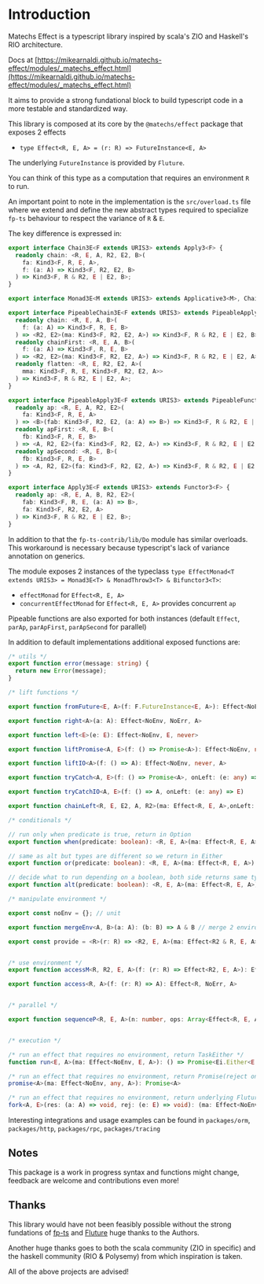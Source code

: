 # Introduction
Matechs Effect is a typescript library inspired by scala's ZIO and Haskell's RIO architecture.

Docs at [https://mikearnaldi.github.io/matechs-effect/modules/_matechs_effect.html](https://mikearnaldi.github.io/matechs-effect/modules/_matechs_effect.html)

It aims to provide a strong fundational block to build typescript code in a more testable and standardized way.

This library is composed at its core by the `@matechs/effect` package that exposes 2 effects

- `type Effect<R, E, A> = (r: R) => FutureInstance<E, A>`

The underlying `FutureInstance` is provided by `Fluture`.

You can think of this type as a computation that requires an environment `R` to run.

An important point to note in the implementation is the `src/overload.ts` file where we extend and define the new abstract types required to specialize `fp-ts` behaviour to respect the variance of `R` & `E`.

The key difference is expressed in:

```ts
export interface Chain3E<F extends URIS3> extends Apply3<F> {
  readonly chain: <R, E, A, R2, E2, B>(
    fa: Kind3<F, R, E, A>,
    f: (a: A) => Kind3<F, R2, E2, B>
  ) => Kind3<F, R & R2, E | E2, B>;
}

export interface Monad3E<M extends URIS3> extends Applicative3<M>, Chain3E<M> {}

export interface PipeableChain3E<F extends URIS3> extends PipeableApply3E<F> {
  readonly chain: <R, E, A, B>(
    f: (a: A) => Kind3<F, R, E, B>
  ) => <R2, E2>(ma: Kind3<F, R2, E2, A>) => Kind3<F, R & R2, E | E2, B>;
  readonly chainFirst: <R, E, A, B>(
    f: (a: A) => Kind3<F, R, E, B>
  ) => <R2, E2>(ma: Kind3<F, R2, E2, A>) => Kind3<F, R & R2, E | E2, A>;
  readonly flatten: <R, E, R2, E2, A>(
    mma: Kind3<F, R, E, Kind3<F, R2, E2, A>>
  ) => Kind3<F, R & R2, E | E2, A>;
}

export interface PipeableApply3E<F extends URIS3> extends PipeableFunctor3<F> {
  readonly ap: <R, E, A, R2, E2>(
    fa: Kind3<F, R, E, A>
  ) => <B>(fab: Kind3<F, R2, E2, (a: A) => B>) => Kind3<F, R & R2, E | E2, B>;
  readonly apFirst: <R, E, B>(
    fb: Kind3<F, R, E, B>
  ) => <A, R2, E2>(fa: Kind3<F, R2, E2, A>) => Kind3<F, R & R2, E | E2, A>;
  readonly apSecond: <R, E, B>(
    fb: Kind3<F, R, E, B>
  ) => <A, R2, E2>(fa: Kind3<F, R2, E2, A>) => Kind3<F, R & R2, E | E2, B>;
}

export interface Apply3E<F extends URIS3> extends Functor3<F> {
  readonly ap: <R, E, A, B, R2, E2>(
    fab: Kind3<F, R, E, (a: A) => B>,
    fa: Kind3<F, R2, E2, A>
  ) => Kind3<F, R & R2, E | E2, B>;
}
```

In addition to that the `fp-ts-contrib/lib/Do` module has similar overloads. This workaround is necessary because typescript's lack of variance annotation on generics.

The module exposes 2 instances of the typeclass `type EffectMonad<T extends URIS3> = Monad3E<T> & MonadThrow3<T> & Bifunctor3<T>`:

- `effectMonad` for `Effect<R, E, A>`
- `concurrentEffectMonad` for `Effect<R, E, A>` provides concurrent `ap`

Pipeable functions are also exported for both instances (default `Effect`, `parAp`, `parApFirst`, `parApSecond` for parallel)

In addition to default implementations additional exposed functions are:

```ts
/* utils */
export function error(message: string) {
  return new Error(message);
}

/* lift functions */

export function fromFuture<E, A>(f: F.FutureInstance<E, A>): Effect<NoEnv, E, A>

export function right<A>(a: A): Effect<NoEnv, NoErr, A>

export function left<E>(e: E): Effect<NoEnv, E, never>

export function liftPromise<A, E>(f: () => Promise<A>): Effect<NoEnv, never, A>

export function liftIO<A>(f: () => A): Effect<NoEnv, never, A>

export function tryCatch<A, E>(f: () => Promise<A>, onLeft: (e: any) => E)

export function tryCatchIO<A, E>(f: () => A, onLeft: (e: any) => E)

export function chainLeft<R, E, E2, A, R2>(ma: Effect<R, E, A>,onLeft: (e: E) => Effect<R2, E2, A>)

/* conditionals */

// run only when predicate is true, return in Option
export function when(predicate: boolean): <R, E, A>(ma: Effect<R, E, A>) => Effect<R, E, Op.Option<A>>

// same as alt but types are different so we return in Either
export function or(predicate: boolean): <R, E, A>(ma: Effect<R, E, A>) => <R2, E2, B>(mb: Effect<R2, E2, B>) => Effect<R & R2, E | E2, Ei.Either<A, B>>

// decide what to run depending on a boolean, both side returns same type
export function alt(predicate: boolean): <R, E, A>(ma: Effect<R, E, A>) => (mb: Effect<R, E, A>) => Effect<R, E, A>

/* manipulate environment */

export const noEnv = {}; // unit

export function mergeEnv<A, B>(a: A): (b: B) => A & B // merge 2 environments

export const provide = <R>(r: R) => <R2, E, A>(ma: Effect<R2 & R, E, A>): Effect<R2, E, A> // provide environment to an effect


/* use environment */
export function accessM<R, R2, E, A>(f: (r: R) => Effect<R2, E, A>): Effect<R & R2, E, A>

export function access<R, A>(f: (r: R) => A): Effect<R, NoErr, A>


/* parallel */

export function sequenceP<R, E, A>(n: number, ops: Array<Effect<R, E, A>>): Effect<R, E, Array<A>>


/* execution */

/* run an effect that requires no environment, return TaskEither */
function run<E, A>(ma: Effect<NoEnv, E, A>): () => Promise<Ei.Either<E, A>>

/* run an effect that requires no environment, return Promise(reject on error) */
promise<A>(ma: Effect<NoEnv, any, A>): Promise<A>

/* run an effect that requires no environment, return underlying Fluture fork */
fork<A, E>(res: (a: A) => void, rej: (e: E) => void): (ma: Effect<NoEnv, E, A>) => Cancel
``` 

Interesting integrations and usage examples can be found in `packages/orm`, `packages/http`, `packages/rpc`, `packages/tracing`

## Notes
This package is a work in progress syntax and functions might change, feedback are welcome and contributions even more!

## Thanks
This library would have not been feasibly possible without the strong fundations of [fp-ts](https://github.com/gcanti/fp-ts) and [Fluture](https://github.com/fluture-js/Fluture) huge thanks to the Authors.

Another huge thanks goes to both the scala community (ZIO in specific) and the haskell community (RIO & Polysemy) from which inspiration is taken.

All of the above projects are advised!